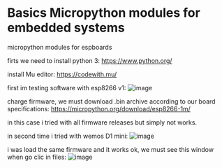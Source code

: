 # Basics Micropython modules for embedded systems
micropython modules for espboards

firts we need to install python 3:
https://www.python.org/

install Mu editor:
https://codewith.mu/

first im testing software with esp8266 v1:
![image](https://user-images.githubusercontent.com/89045226/165020202-afc02ac3-3bd8-4d8a-be55-79d3004affc6.png)

charge firmware, we must download .bin archive according to our board specifications:
https://micropython.org/download/esp8266-1m/

in this case i tried with all firmware releases but simply not works.

in second time i tried with wemos D1 mini:
![image](https://user-images.githubusercontent.com/89045226/165021023-3abc46f9-d43a-461a-8eb0-8a938e734fd1.png)

i was load the same firmware and it works ok, we must see this window when go clic in files:
![image](https://user-images.githubusercontent.com/89045226/165021318-56b3f741-7768-4bb5-bf27-69e4a49fbeaf.png)
